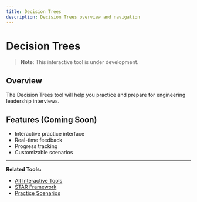 ```yaml
---
title: Decision Trees
description: Decision Trees overview and navigation
---
```


# Decision Trees

> **Note**: This interactive tool is under development.

## Overview

The Decision Trees tool will help you practice and prepare for engineering leadership interviews.

## Features (Coming Soon)

- Interactive practice interface
- Real-time feedback
- Progress tracking
- Customizable scenarios

---

**Related Tools:**
- [All Interactive Tools](../../../engineering-leadership/level-4-interview-execution/tools/interactive/index.md)
- [STAR Framework](../../../engineering-leadership/level-4-interview-execution/tools/star-framework/index.md)
- [Practice Scenarios](../../../engineering-leadership/practice-scenarios/index.md)
